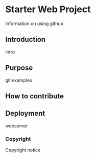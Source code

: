 # Starter Web Project

Information on using github

## Introduction

intro 

## Purpose

git examples 

## How to contribute


## Deployment

webserver

### Copyright
Copyright notice